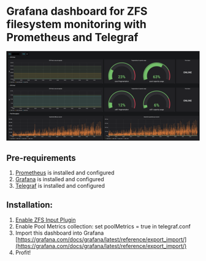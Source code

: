 # Grafana dashboard for ZFS filesystem monitoring with Prometheus and Telegraf
![Grafana dashboard screenshot](screen.png)

## Pre-requirements
1. [Prometheus](https://prometheus.io/) is installed and configured
2. [Grafana](https://grafana.com/) is installed and configured
3. [Telegraf](https://github.com/influxdata/telegraf) is installed and configured


## Installation:
1. [Enable ZFS Input Plugin](https://github.com/influxdata/telegraf/tree/master/plugins/inputs/zfs)
2. Enable Pool Metrics collection: set poolMetrics = true in telegraf.conf
3. Import this dashboard into Grafana [https://grafana.com/docs/grafana/latest/reference/export_import/](https://grafana.com/docs/grafana/latest/reference/export_import/)
4. Profit!
